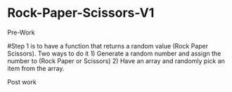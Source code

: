 # Rock-Paper-Scissors-V1

Pre-Work

#Step 1 is to have a function that returns a random value (Rock Paper Scissors). Two ways to do it
    1) Generate a random number and assign the number to (Rock Paper or Scissors)
    2) Have an array and randomly pick an item from the array.




Post work